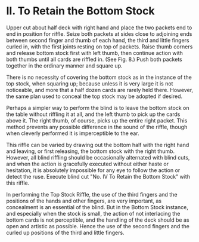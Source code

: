 # II. To Retain the Bottom Stock

Upper cut about half deck with right hand and place the two packets end to end in position for riffle. Seize both packets at sides close to adjoining ends between second finger and thumb of each hand, the third and little fingers curled in, with the first joints resting on top of packets. Raise thumb corners and release bottom stock first with left thumb, then continue action with both thumbs until all cards are riffled in. \(See Fig. 8.\) Push both packets together in the ordinary manner and square up.

There is no necessity of covering the bottom stock as in the instance of the top stock, when squaring up; because unless it is very large it is not noticeable, and more that a half dozen cards are rarely held there. However, the same plan used to conceal the top stock may be adopted if desired.

Perhaps a simpler way to perform the blind is to leave the bottom stock on the table without riffling it at all, and the left thumb to pick up the cards above it. The right thumb, of course, picks up the entire right packet. This method prevents any possible difference in the sound of the riffle, though when cleverly performed it is imperceptible to the ear.

This riffle can be varied by drawing out the bottom half with the right hand and leaving, or first releasing, the bottom stock with the right thumb. However, all blind riffling should be occasionally alternated with blind cuts, and when the action is gracefully executed without either haste or hesitation, it is absolutely impossible for any eye to follow the action or detect the ruse. Execute blind cut "No. IV To Retain the Bottom Stock" with this riffle.

In performing the Top Stock Riffle, the use of the third fingers and the positions of the hands and other fingers, are very important, as concealment is an essential of the blind. But in the Bottom Stock instance, and especially when the stock is small, the action of not interlacing the bottom cards is not perceptible, and the handling of the deck should be as open and artistic as possible. Hence the use of the second fingers and the curled up positions of the third and little fingers.

